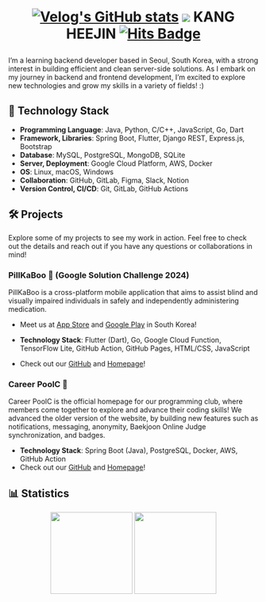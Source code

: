 <h1 align="center"> 
    
[![Velog's GitHub stats](https://velog-readme-stats.vercel.app/api/badge?name=Velog)](https://velog.io/@becooq81) 
<a href="mailto:becooq81@gmail.com" target="_blank"><img src="https://img.shields.io/badge/Gmail-EA4335?style=flat-square&logoGmail&logoColor=white" ></a> KANG HEEJIN <a href="https://hits.seeyoufarm.com"><img src="https://hits.seeyoufarm.com/api/count/incr/badge.svg?url=https%3A%2F%2Fgithub.com%2Fbecooq81&count_bg=%23B5E2FE&title_bg=%235098EA&icon=&icon_color=%23E7E7E7&title=hits&edge_flat=false" alt="Hits Badge"></a>
</h1>

I’m a learning backend developer based in Seoul, South Korea, with a strong interest in building efficient and clean server-side solutions. As I embark on my journey in backend and frontend development, I’m excited to explore new technologies and grow my skills in a variety of fields! :)


<h2>🚀 Technology Stack</h2>

- **Programming Language**: Java, Python, C/C++, JavaScript, Go, Dart
- **Framework, Libraries**: Spring Boot, Flutter, Django REST, Express.js, Bootstrap
- **Database**: MySQL, PostgreSQL, MongoDB, SQLite
- **Server, Deployment**: Google Cloud Platform, AWS, Docker
- **OS**: Linux, macOS, Windows
- **Collaboration**: GitHub, GitLab, Figma, Slack, Notion
- **Version Control, CI/CD**: Git, GitLab, GitHub Actions

<h2>🛠️ Projects</h2>

Explore some of my projects to see my work in action. Feel free to check out the details and reach out if you have any questions or collaborations in mind!

<h3>PillKaBoo 💊 (Google Solution Challenge 2024)</h3> 
PillKaBoo is a cross-platform mobile application that aims to assist blind and visually impaired individuals in safely and independently administering medication. 

- Meet us at <a href="https://apps.apple.com/kr/app/%EB%82%B4%EC%95%BD%EC%95%8C%EA%B8%B0/id6478358744" target="_blank">App Store</a> and <a href="https://play.google.com/store/apps/details?id=com.parkour.pillkaboo&hl=ko" target="_blank">Google Play</a> in South Korea! <br>

- **Technology Stack**: Flutter (Dart), Go, Google Cloud Function, TensorFlow Lite, GitHub Action, GitHub Pages, HTML/CSS, JavaScript
- Check out our <a href="https://github.com/becooq81/PillKaBoo-HomePage" target="_blank">GitHub</a> and <a href="https://parkourapp.dev/" target="_blank">Homepage</a>!

<h3>Career PoolC 🤝</h3>

Career PoolC is the official homepage for our programming club, where members come together to explore and advance their coding skills! We advanced the older version of the website, by building new features such as notifications, messaging, anonymity, Baekjoon Online Judge synchronization, and badges. 

- **Technology Stack**: Spring Boot (Java), PostgreSQL, Docker, AWS, GitHub Action
- Check out our <a href="https://github.com/PoolC/Palkia" target="_blank">GitHub</a> and <a href="https://poolc.org/" target="_blank">Homepage</a>!

<h2>📊 Statistics</h2>
<div align='center'>
<img src="https://streak-stats.demolab.com?user=becooq81&theme=transparent" height="165">
<img src="https://github-readme-stats.vercel.app/api?username=becooq81" height="165">
</div>
</p>
